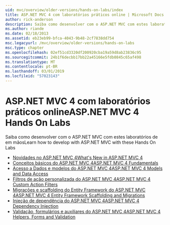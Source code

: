 ```yaml
---
uid: mvc/overview/older-versions/hands-on-labs/index
title: ASP.NET MVC 4 com laboratórios práticos online | Microsoft Docs
author: rick-anderson
description: Saiba como desenvolver com o ASP.NET MVC com estes laboratórios de em mãos
ms.author: riande
ms.date: 02/18/2013
ms.assetid: eb23eb99-bfca-4043-9b48-2cf7838dd754
msc.legacyurl: /mvc/overview/older-versions/hands-on-labs
msc.type: chapter
ms.openlocfilehash: 02ef51cd3320df200920cba19a59d8ab23836c95
ms.sourcegitcommit: 24b1f6decbb17bb22a45166e5fdb0845c65af498
ms.translationtype: MT
ms.contentlocale: pt-BR
ms.lasthandoff: 03/01/2019
ms.locfileid: "57023143"
---
```

# <a name="aspnet-mvc-4-hands-on-labs"></a><span data-ttu-id="b3044-103">ASP.NET MVC 4 com laboratórios práticos online</span><span class="sxs-lookup"><span data-stu-id="b3044-103">ASP.NET MVC 4 Hands On Labs</span></span>

<span data-ttu-id="b3044-104">Saiba como desenvolver com o ASP.NET MVC com estes laboratórios de em mãos</span><span class="sxs-lookup"><span data-stu-id="b3044-104">Learn how to develop with ASP.NET MVC with these Hands On Labs</span></span>

- [<span data-ttu-id="b3044-105">Novidades no ASP.NET MVC 4</span><span class="sxs-lookup"><span data-stu-id="b3044-105">What's New in ASP.NET MVC 4</span></span>](whats-new-in-aspnet-mvc-4.md)
- [<span data-ttu-id="b3044-106">Conceitos básicos do ASP.NET MVC 4</span><span class="sxs-lookup"><span data-stu-id="b3044-106">ASP.NET MVC 4 Fundamentals</span></span>](aspnet-mvc-4-fundamentals.md)
- [<span data-ttu-id="b3044-107">Acesso a Dados e modelos do ASP.NET MVC 4</span><span class="sxs-lookup"><span data-stu-id="b3044-107">ASP.NET MVC 4 Models and Data Access</span></span>](aspnet-mvc-4-models-and-data-access.md)
- [<span data-ttu-id="b3044-108">Filtros de ação personalizada do ASP.NET MVC 4</span><span class="sxs-lookup"><span data-stu-id="b3044-108">ASP.NET MVC 4 Custom Action Filters</span></span>](aspnet-mvc-4-custom-action-filters.md)
- [<span data-ttu-id="b3044-109">Migrações e scaffolding do Entity Framework do ASP.NET MVC 4</span><span class="sxs-lookup"><span data-stu-id="b3044-109">ASP.NET MVC 4 Entity Framework Scaffolding and Migrations</span></span>](aspnet-mvc-4-entity-framework-scaffolding-and-migrations.md)
- [<span data-ttu-id="b3044-110">Injeção de dependência do ASP.NET MVC 4</span><span class="sxs-lookup"><span data-stu-id="b3044-110">ASP.NET MVC 4 Dependency Injection</span></span>](aspnet-mvc-4-dependency-injection.md)
- [<span data-ttu-id="b3044-111">Validação, formulários e auxiliares do ASP.NET MVC 4</span><span class="sxs-lookup"><span data-stu-id="b3044-111">ASP.NET MVC 4 Helpers, Forms and Validation</span></span>](aspnet-mvc-4-helpers-forms-and-validation.md)
